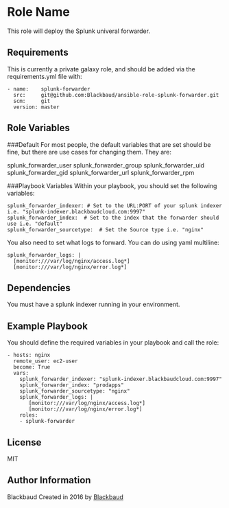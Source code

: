 Role Name
=========

This role will deploy the Splunk univeral forwarder.

Requirements
------------

This is currently a private galaxy role, and should be added via the requirements.yml file with: 

    - name:    splunk-forwarder
      src:     git@github.com:Blackbaud/ansible-role-splunk-forwarder.git
      scm:     git
      version: master


Role Variables
--------------

###Default
For most people, the default variables that are set should be fine, but there are use cases for changing them.  They are:


splunk_forwarder_user
splunk_forwarder_group
splunk_forwarder_uid
splunk_forwarder_gid
splunk_forwarder_url
splunk_forwarder_rpm

###Playbook Variables
Within your playbook, you should set the following variables:

    splunk_forwarder_indexer: # Set to the URL:PORT of your splunk indexer i.e. "splunk-indexer.blackbaudcloud.com:9997"
    splunk_forwarder_index:  # Set to the index that the forwarder should use i.e. "default"
    splunk_forwarder_sourcetype:  # Set the Source type i.e. "nginx"

You also need to set what logs to forward.  You can do using yaml multiline:

    splunk_forwarder_logs: |
      [monitor:///var/log/nginx/access.log*]
      [monitor:///var/log/nginx/error.log*]

Dependencies
------------

You must have a splunk indexer running in your environment.

Example Playbook
----------------

You should define the required variables in your playbook and call the role:

    - hosts: nginx
      remote_user: ec2-user
      become: True
      vars:
        splunk_forwarder_indexer: "splunk-indexer.blackbaudcloud.com:9997"
        splunk_forwarder_index: "prodapps"
        splunk_forwarder_sourcetype: "nginx"
        splunk_forwarder_logs: |
           [monitor:///var/log/nginx/access.log*]
           [monitor:///var/log/nginx/error.log*]
        roles:
        - splunk-forwarder



License
-------

MIT


Author Information
------------------

Blackbaud
Created in 2016 by [Blackbaud](http://blackbaud.com/)
